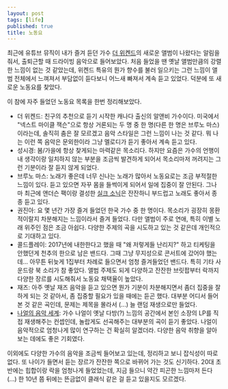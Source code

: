 ```yaml
---
layout: post
tags: [life]
published: true
title: 노동요
---
```


 최근에 유튜브 뮤직이 내가 즐겨 듣던 가수 [더
 위켄드](https://www.youtube.com/channel/UC0WP5P-ufpRfjbNrmOWwLBQ)의
 새로운 앨범이 나왔다는 알림을 줘서, 출퇴근할 때 드라이빙 음악으로
 들어보았다. 처음 들었을 땐 옛날 앨범만큼의 강렬한 느낌이 없는 것
 같았는데, 위켄드 특유의 뭔가 향수를 불러 일으키는 그런 느낌이 앨범
 전체에서 느껴져서 부담없이 듣다보니 어느새 빠져서 계속 듣고
 있었다. 덕분에 또 새로운 노동요를 찾았다.

 이 참에 자주 들었던 노동요 목록을 한번 정리해보았다.
 - 더 위켄드: 친구의 추천으로 듣기 시작한 캐나다 출신의 알앤비
   가수이다. 미국에서 "넥스트 마이클 잭슨"으로 항상 거론되는 두 명 중
   한 명(다른 한 명은 브루노 마스)이라는데, 솔직히 춤은 잘 모르겠고
   음악 스타일은 그런 느낌이 나는 것 같다. 뭐 나는 이런 쪽 음악은
   문외한이라 그냥 멜로디가 듣기 좋아서 계속 듣고 있다.
 - 성시경: 봄/가을에 항상 찾게되는 마력같은 목소리다. 하지만 요즘은
   가수의 언행이 내 생각이랑 일치하지 않는 부분을 조금씩 발견하게
   되어서 목소리마저 꺼려지는 그런 기분이라 잘 듣지 않게 되었다.
 - 브루노 마스: 노래가 좋은데 너무 신나는 노래가 많아서 노동요로는
   조금 부적절한 느낌이 있다. 듣고 있으면 자꾸 몸을 들썩이게 되어서
   일에 집중이 잘 안된다. 그나마 최근에 앤더슨 팩이랑 결성한 [실크
   소닉](https://www.youtube.com/channel/UCxzUCi7mtGmHIa1XwAqqkjw)은
   잔잔하니 부드럽고 노래도 좋아서 종종 듣고 있다.
 - 권진아: 요 몇 년간 가장 즐겨 들었던 한국 가수 중 한
   명이다. 목소리가 굉장히 몽환적이랄지 차분해지는 느낌이라서 즐겨
   들었다. 다만 앨범이 주로 연애, 특히 이별 노래 위주인 점은 조금
   아쉽다. 다양한 주제의 곡을 시도하고 있는 것 같은데 개인적으로
   기대하고 있다.
 - 콜드플레이: 2017년에 내한한다고 했을 때 "왜 저렇게들 난리지?" 하고
   티케팅을 안했던게 천추의 한으로 남은 밴드다. 그때 그냥 무지성으로
   콘서트에 갔어야 했는데... 아무튼 뒤늦게 1집부터 차례로 들으면서
   엄청 즐겨들었던 밴드다. 특히 기타 사운드랑 북 소리가 참
   좋았다. 앨범 주제도 되게 다양하고 잔잔한 브릿팝부터 락까지 다양한
   장르를 시도해줘서 노동요 채택율이 높았다.
 - 재즈: 아주 옛날 재즈 음악을 듣고 있으면 뭔가 기분이 차분해지면서
   좀더 집중을 잘 하게 되는 것 같아서, 좀 집중할 필요가 있을 때에는
   듣곤 했다. 대부분 어디서 들어본 것 같은 곡인데, 문제는 제목을
   몰라서 (...) 늘 랜덤 재생으로만 들었다.
 - [나얼의 음악
   세계](https://www.youtube.com/c/NAMMSE%EB%82%98%EC%96%BC%EC%9D%98%EC%9D%8C%EC%95%85%EC%84%B8%EA%B3%84):
   가수 나얼이 옛날 다방(?) 느낌의 공간에서 본인 소장의 LP를 직접
   재생해주는 컨셉인데, 놀랍게도 선곡해주는 대부분의 곡이 듣기
   좋았다. 나얼이 음악적으로 엄청나게 많이 연구하는 건 확실히
   알겠더라. 다양한 음악 취향을 알아보는 데에도 좋은 기회였다.

 이외에도 다양한 가수의 음악을 조금씩 들어보고 있는데, 정리하고 보니
 잡식성이 따로 없다. 또 나이가 들면서 듣는 장르가 잔잔한 쪽으로 바뀌어
 가는 것도 신기하다. 20대 초반에는 힙합이랑 락을 엄청나게 들었었는데,
 지금 들으니 약간 피곤한 느낌마저 든다 (...) 한 10년 쯤 뒤에는
 뜬금없이 클래식 같은 걸 듣고 있을지도 모르겠다.
